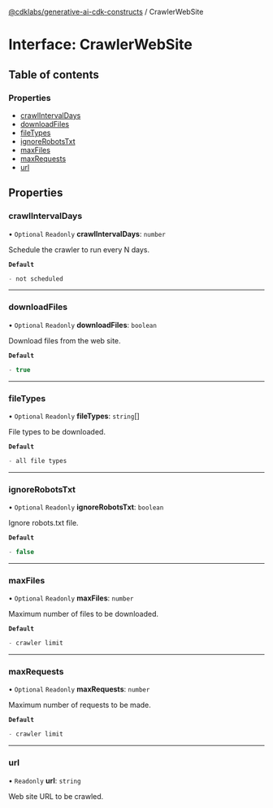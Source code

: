[@cdklabs/generative-ai-cdk-constructs](../README.md) / CrawlerWebSite

# Interface: CrawlerWebSite

## Table of contents

### Properties

- [crawlIntervalDays](CrawlerWebSite.md#crawlintervaldays)
- [downloadFiles](CrawlerWebSite.md#downloadfiles)
- [fileTypes](CrawlerWebSite.md#filetypes)
- [ignoreRobotsTxt](CrawlerWebSite.md#ignorerobotstxt)
- [maxFiles](CrawlerWebSite.md#maxfiles)
- [maxRequests](CrawlerWebSite.md#maxrequests)
- [url](CrawlerWebSite.md#url)

## Properties

### crawlIntervalDays

• `Optional` `Readonly` **crawlIntervalDays**: `number`

Schedule the crawler to run every N days.

**`Default`**

```ts
- not scheduled
```

___

### downloadFiles

• `Optional` `Readonly` **downloadFiles**: `boolean`

Download files from the web site.

**`Default`**

```ts
- true
```

___

### fileTypes

• `Optional` `Readonly` **fileTypes**: `string`[]

File types to be downloaded.

**`Default`**

```ts
- all file types
```

___

### ignoreRobotsTxt

• `Optional` `Readonly` **ignoreRobotsTxt**: `boolean`

Ignore robots.txt file.

**`Default`**

```ts
- false
```

___

### maxFiles

• `Optional` `Readonly` **maxFiles**: `number`

Maximum number of files to be downloaded.

**`Default`**

```ts
- crawler limit
```

___

### maxRequests

• `Optional` `Readonly` **maxRequests**: `number`

Maximum number of requests to be made.

**`Default`**

```ts
- crawler limit
```

___

### url

• `Readonly` **url**: `string`

Web site URL to be crawled.
